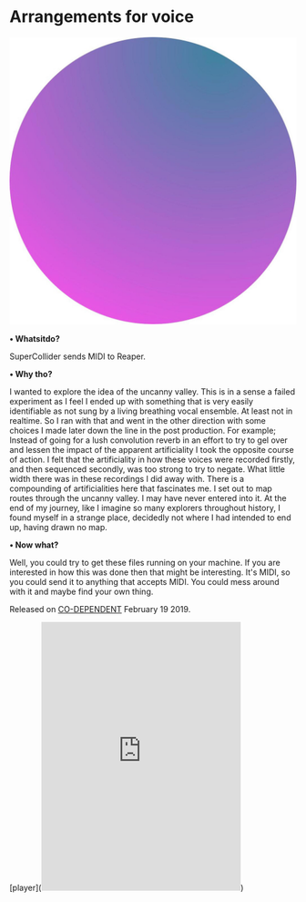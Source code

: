 
# Arrangements for voice

![alt text](https://github.com/danielmkarlsson/arrangements-for-voice/blob/master/CODE002.jpg "CODE002-album-cover")

**• Whatsitdo?**  

SuperCollider sends MIDI to Reaper.

**• Why tho?**  

I wanted to explore the idea of the uncanny valley. This is in a sense a failed experiment as I feel I ended up with something that is very easily identifiable as not sung by a living breathing vocal ensemble. At least not in realtime. So I ran with that and went in the other direction with some choices I made later down the line in the post production. For example; Instead of going for a lush convolution reverb in an effort to try to gel over and lessen the impact of the apparent artificiality I took the opposite course of action. I felt that the artificiality in how these voices were recorded firstly, and then sequenced secondly, was too strong to try to negate. What little width there was in these recordings I did away with. There is a compounding of artificialities here that fascinates me. I set out to map routes through the uncanny valley. I may have never entered into it. At the end of my journey, like I imagine so many explorers throughout history, I found myself in a strange place, decidedly not where I had intended to end up, having drawn no map.

**• Now what?**  

Well, you could try to get these files running on your machine. If you are interested in how this was done then that might be interesting. It's MIDI, so you could send it to anything that accepts MIDI. You could mess around with it and maybe find your own thing.

Released on [CO-DEPENDENT](https://co-dependent.bandcamp.com/album/code002-2) February 19 2019.

[player](<iframe style="border: 0; width: 350px; height: 472px;" src="https://bandcamp.com/EmbeddedPlayer/album=2372860280/size=large/bgcol=ffffff/linkcol=333333/artwork=none/transparent=true/" seamless><a href="http://co-dependent.bandcamp.com/album/code002-2">CODE002 by Daniel M Karlsson</a></iframe>)


